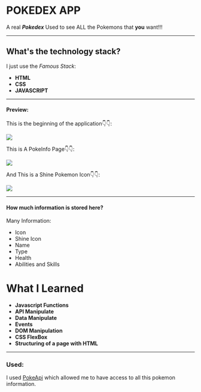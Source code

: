 
# POKEDEX APP 

A real **_Pokedex_** Used to see ALL the Pokemons that **you** want!!!

---

## What's the technology stack?

I just use the _Famous Stack_: 

- **HTML**
- **CSS**
- **JAVASCRIPT**

---

#### Preview:

This is the beginning of the application👇👇:

![](https://i.imgur.com/7yIkJyw.png)

This is A PokeInfo Page👇👇:

![](https://i.imgur.com/80z45b1.png)

And This is a Shine Pokemon Icon👇👇:

![](https://i.imgur.com/uqr4nJF.png)

---

#### How much information is stored here?

Many Information:

- Icon
- Shine Icon
- Name
- Type
- Health
- Abilities and Skills

# What I Learned

- **Javascript Functions**
- **API Manipulate**
- **Data Manipulate**
- **Events**
- **DOM Manipulation**
- **CSS FlexBox**
- **Structuring of a page with HTML**

---

### Used:

I used [PokeApi]("https://pokeapi.co") which allowed me to have access to all this pokemon information.

